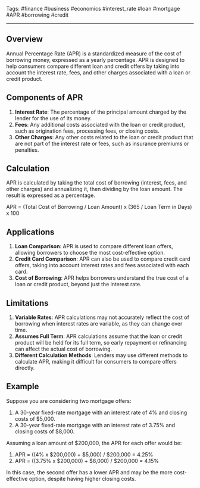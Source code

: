 Tags: #finance #business #economics #interest_rate #loan #mortgage #APR #borrowing #credit

---

## Overview

Annual Percentage Rate (APR) is a standardized measure of the cost of borrowing money, expressed as a yearly percentage. APR is designed to help consumers compare different loan and credit offers by taking into account the interest rate, fees, and other charges associated with a loan or credit product.

## Components of APR

1.  **Interest Rate**: The percentage of the principal amount charged by the lender for the use of its money.
2.  **Fees**: Any additional costs associated with the loan or credit product, such as origination fees, processing fees, or closing costs.
3.  **Other Charges**: Any other costs related to the loan or credit product that are not part of the interest rate or fees, such as insurance premiums or penalties.

## Calculation

APR is calculated by taking the total cost of borrowing (interest, fees, and other charges) and annualizing it, then dividing by the loan amount. The result is expressed as a percentage.

APR = (Total Cost of Borrowing / Loan Amount) x (365 / Loan Term in Days) x 100

## Applications

1.  **Loan Comparison**: APR is used to compare different loan offers, allowing borrowers to choose the most cost-effective option.
2.  **Credit Card Comparison**: APR can also be used to compare credit card offers, taking into account interest rates and fees associated with each card.
3.  **Cost of Borrowing**: APR helps borrowers understand the true cost of a loan or credit product, beyond just the interest rate.

## Limitations

1.  **Variable Rates**: APR calculations may not accurately reflect the cost of borrowing when interest rates are variable, as they can change over time.
2.  **Assumes Full Term**: APR calculations assume that the loan or credit product will be held for its full term, so early repayment or refinancing can affect the actual cost of borrowing.
3.  **Different Calculation Methods**: Lenders may use different methods to calculate APR, making it difficult for consumers to compare offers directly.

## Example

Suppose you are considering two mortgage offers:

1.  A 30-year fixed-rate mortgage with an interest rate of 4% and closing costs of $5,000.
2.  A 30-year fixed-rate mortgage with an interest rate of 3.75% and closing costs of $8,000.

Assuming a loan amount of $200,000, the APR for each offer would be:

1.  APR = ((4% x $200,000) + $5,000) / $200,000 = 4.25%
2.  APR = ((3.75% x $200,000) + $8,000) / $200,000 = 4.15%

In this case, the second offer has a lower APR and may be the more cost-effective option, despite having higher closing costs.